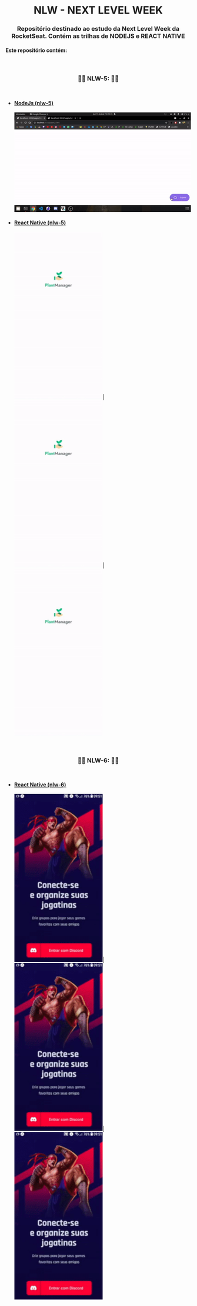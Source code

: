 <h1 align="center"> NLW - NEXT LEVEL WEEK</h1>
<h3 align="center">Repositório destinado ao estudo da Next Level Week da RocketSeat. Contém as trilhas de NODEJS e REACT NATIVE</h3>

<h4>Este repositório contém:</h4><br><h3 align="center">🚀🚀 NLW-5: 🚀🚀</h3><br>

- <b><a href="https://github.com/pablolucas890/nlw/tree/main/nlw-5/nodejs">NodeJs (nlw-5)</a></b><br><br><img src="./nlw-5/nodejs/gif.gif" width="800"><br><br>
- <b><a href="https://github.com/pablolucas890/nlw/tree/main/nlw-5/react-native">React Native (nlw-5)</a></b><br><br><img src="./nlw-5/react-native/gif.gif"  width="240">|<img src="./nlw-5/react-native/gif.gif" width="240">|<img src="./nlw-5/react-native/gif.gif" width="240">
<br>
<h3 align="center">🚀🚀 NLW-6: 🚀🚀</h3><br>

- <b><a href="https://github.com/pablolucas890/nlw/tree/main/nlw-6/react-native">React Native (nlw-6)</a></b><br><br><img src="./nlw-6/react-native/gif.gif" width="240">|<img src="./nlw-6/react-native/gif.gif" width="240">|<img src="./nlw-6/react-native/gif.gif" width="240">
